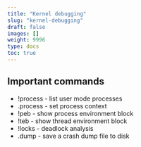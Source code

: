 ```yaml
---
title: "Kernel debugging"
slug: "kernel-debugging"
draft: false
images: []
weight: 9996
type: docs
toc: true
---
```


## Important commands
* !process - list user mode processes
* .process - set process context
* !peb - show process environment block
* !teb - show thread environment block
* !locks - deadlock analysis
* .dump - save a crash dump file to disk

